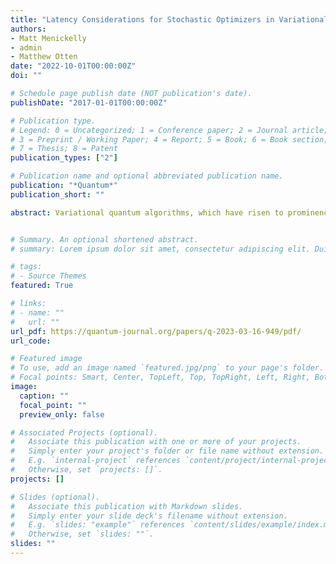 ```yaml
---
title: "Latency Considerations for Stochastic Optimizers in Variational Quantum Algorithms"
authors:
- Matt Menickelly
- admin 
- Matthew Otten
date: "2022-10-01T00:00:00Z"
doi: ""

# Schedule page publish date (NOT publication's date).
publishDate: "2017-01-01T00:00:00Z"

# Publication type.
# Legend: 0 = Uncategorized; 1 = Conference paper; 2 = Journal article;
# 3 = Preprint / Working Paper; 4 = Report; 5 = Book; 6 = Book section;
# 7 = Thesis; 8 = Patent
publication_types: ["2"]

# Publication name and optional abbreviated publication name.
publication: "*Quantum*"
publication_short: ""

abstract: Variational quantum algorithms, which have risen to prominence in the noisy intermediate-scale quantum setting, require the implementation of a stochastic optimizer on classical hardware. To date, most research has employed algorithms based on the stochastic gradient iteration as the stochastic classical optimizer. In this work we propose instead using stochastic optimization algorithms that yield stochastic processes emulating the dynamics of classical deterministic algorithms. This approach results in methods with theoretically superior worstcase iteration complexities, at the expense of greater per-iteration sample (shot) complexities. We investigate this trade-off both theoretically and empirically and conclude that preferences for a choice of stochastic optimizer should explicitly depend on a function of both latency and shot execution times.


# Summary. An optional shortened abstract.
# summary: Lorem ipsum dolor sit amet, consectetur adipiscing elit. Duis posuere tellus ac convallis placerat. Proin tincidunt magna sed ex sollicitudin condimentum.

# tags:
# - Source Themes
featured: True

# links:
# - name: ""
#   url: ""
url_pdf: https://quantum-journal.org/papers/q-2023-03-16-949/pdf/
url_code: 

# Featured image
# To use, add an image named `featured.jpg/png` to your page's folder. 
# Focal points: Smart, Center, TopLeft, Top, TopRight, Left, Right, BottomLeft, Bottom, BottomRight.
image:
  caption: ""
  focal_point: ""
  preview_only: false

# Associated Projects (optional).
#   Associate this publication with one or more of your projects.
#   Simply enter your project's folder or file name without extension.
#   E.g. `internal-project` references `content/project/internal-project/index.md`.
#   Otherwise, set `projects: []`.
projects: []

# Slides (optional).
#   Associate this publication with Markdown slides.
#   Simply enter your slide deck's filename without extension.
#   E.g. `slides: "example"` references `content/slides/example/index.md`.
#   Otherwise, set `slides: ""`.
slides: ""
---
```

